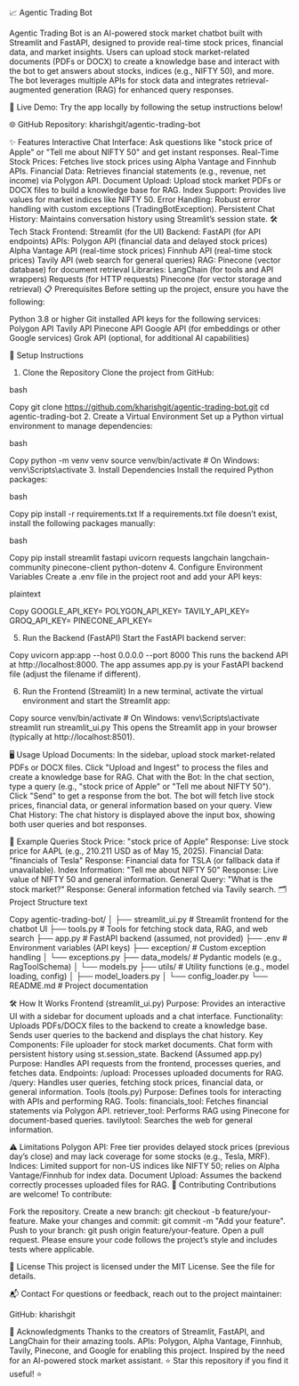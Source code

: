 📈 Agentic Trading Bot






Agentic Trading Bot is an AI-powered stock market chatbot built with Streamlit and FastAPI, designed to provide real-time stock prices, financial data, and market insights. Users can upload stock market-related documents (PDFs or DOCX) to create a knowledge base and interact with the bot to get answers about stocks, indices (e.g., NIFTY 50), and more. The bot leverages multiple APIs for stock data and integrates retrieval-augmented generation (RAG) for enhanced query responses.

🚀 Live Demo: Try the app locally by following the setup instructions below!

🌐 GitHub Repository: kharishgit/agentic-trading-bot

✨ Features
Interactive Chat Interface: Ask questions like "stock price of Apple" or "Tell me about NIFTY 50" and get instant responses.
Real-Time Stock Prices: Fetches live stock prices using Alpha Vantage and Finnhub APIs.
Financial Data: Retrieves financial statements (e.g., revenue, net income) via Polygon API.
Document Upload: Upload stock market PDFs or DOCX files to build a knowledge base for RAG.
Index Support: Provides live values for market indices like NIFTY 50.
Error Handling: Robust error handling with custom exceptions (TradingBotException).
Persistent Chat History: Maintains conversation history using Streamlit’s session state.
🛠️ Tech Stack
Frontend: Streamlit (for the UI)
Backend: FastAPI (for API endpoints)
APIs:
Polygon API (financial data and delayed stock prices)
Alpha Vantage API (real-time stock prices)
Finnhub API (real-time stock prices)
Tavily API (web search for general queries)
RAG: Pinecone (vector database) for document retrieval
Libraries:
LangChain (for tools and API wrappers)
Requests (for HTTP requests)
Pinecone (for vector storage and retrieval)
📋 Prerequisites
Before setting up the project, ensure you have the following:

Python 3.8 or higher
Git installed
API keys for the following services:
Polygon API
Tavily API
Pinecone API
Google API (for embeddings or other Google services)
Grok API (optional, for additional AI capabilities)


🚀 Setup Instructions
1. Clone the Repository
Clone the project from GitHub:

bash

Copy
git clone https://github.com/kharishgit/agentic-trading-bot.git
cd agentic-trading-bot
2. Create a Virtual Environment
Set up a Python virtual environment to manage dependencies:

bash

Copy
python -m venv venv
source venv/bin/activate  # On Windows: venv\Scripts\activate
3. Install Dependencies
Install the required Python packages:

bash

Copy
pip install -r requirements.txt
If a requirements.txt file doesn’t exist, install the following packages manually:

bash

Copy
pip install streamlit fastapi uvicorn requests langchain langchain-community pinecone-client python-dotenv
4. Configure Environment Variables
Create a .env file in the project root and add your API keys:

plaintext

Copy
GOOGLE_API_KEY=
POLYGON_API_KEY=
TAVILY_API_KEY=
GROQ_API_KEY=
PINECONE_API_KEY=


5. Run the Backend (FastAPI)
Start the FastAPI backend server:



Copy
uvicorn app:app --host 0.0.0.0 --port 8000
This runs the backend API at http://localhost:8000. The app assumes app.py is your FastAPI backend file (adjust the filename if different).

6. Run the Frontend (Streamlit)
In a new terminal, activate the virtual environment and start the Streamlit app:


Copy
source venv/bin/activate  # On Windows: venv\Scripts\activate
streamlit run streamlit_ui.py
This opens the Streamlit app in your browser (typically at http://localhost:8501).

🖥️ Usage
Upload Documents:
In the sidebar, upload stock market-related PDFs or DOCX files.
Click "Upload and Ingest" to process the files and create a knowledge base for RAG.
Chat with the Bot:
In the chat section, type a query (e.g., "stock price of Apple" or "Tell me about NIFTY 50").
Click "Send" to get a response from the bot.
The bot will fetch live stock prices, financial data, or general information based on your query.
View Chat History:
The chat history is displayed above the input box, showing both user queries and bot responses.


📄 Example Queries
Stock Price: "stock price of Apple"
Response: Live stock price for AAPL (e.g., 210.211 USD as of May 15, 2025).
Financial Data: "financials of Tesla"
Response: Financial data for TSLA (or fallback data if unavailable).
Index Information: "Tell me about NIFTY 50"
Response: Live value of NIFTY 50 and general information.
General Query: "What is the stock market?"
Response: General information fetched via Tavily search.
🗂️ Project Structure
text

Copy
agentic-trading-bot/
│
├── streamlit_ui.py        # Streamlit frontend for the chatbot UI
├── tools.py               # Tools for fetching stock data, RAG, and web search
├── app.py                 # FastAPI backend (assumed, not provided)
├── .env                   # Environment variables (API keys)
├── exception/             # Custom exception handling
│   └── exceptions.py
├── data_models/           # Pydantic models (e.g., RagToolSchema)
│   └── models.py
├── utils/                 # Utility functions (e.g., model loading, config)
│   ├── model_loaders.py
│   └── config_loader.py
└── README.md              # Project documentation


🛠️ How It Works
Frontend (streamlit_ui.py)
Purpose: Provides an interactive UI with a sidebar for document uploads and a chat interface.
Functionality:
Uploads PDFs/DOCX files to the backend to create a knowledge base.
Sends user queries to the backend and displays the chat history.
Key Components:
File uploader for stock market documents.
Chat form with persistent history using st.session_state.
Backend (Assumed app.py)
Purpose: Handles API requests from the frontend, processes queries, and fetches data.
Endpoints:
/upload: Processes uploaded documents for RAG.
/query: Handles user queries, fetching stock prices, financial data, or general information.
Tools (tools.py)
Purpose: Defines tools for interacting with APIs and performing RAG.
Tools:
financials_tool: Fetches financial statements via Polygon API.
retriever_tool: Performs RAG using Pinecone for document-based queries.
tavilytool: Searches the web for general information.

⚠️ Limitations
Polygon API: Free tier provides delayed stock prices (previous day’s close) and may lack coverage for some stocks (e.g., Tesla, MRF).
Indices: Limited support for non-US indices like NIFTY 50; relies on Alpha Vantage/Finnhub for index data.
Document Upload: Assumes the backend correctly processes uploaded files for RAG.
🤝 Contributing
Contributions are welcome! To contribute:

Fork the repository.
Create a new branch: git checkout -b feature/your-feature.
Make your changes and commit: git commit -m "Add your feature".
Push to your branch: git push origin feature/your-feature.
Open a pull request.
Please ensure your code follows the project’s style and includes tests where applicable.

📜 License
This project is licensed under the MIT License. See the  file for details.

📬 Contact
For questions or feedback, reach out to the project maintainer:

GitHub: kharishgit

🙏 Acknowledgments
Thanks to the creators of Streamlit, FastAPI, and LangChain for their amazing tools.
APIs: Polygon, Alpha Vantage, Finnhub, Tavily, Pinecone, and Google for enabling this project.
Inspired by the need for an AI-powered stock market assistant.
⭐ Star this repository if you find it useful! ⭐